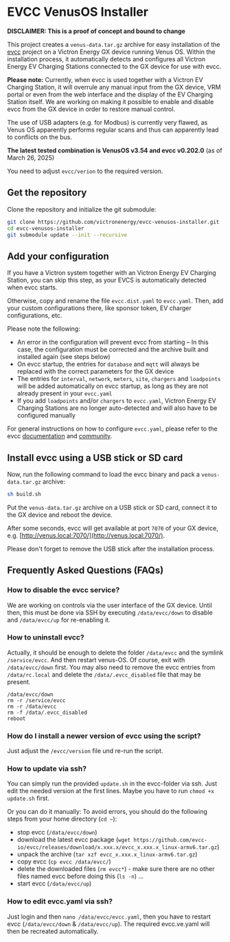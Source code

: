 # EVCC VenusOS Installer

**DISCLAIMER: This is a proof of concept and bound to change**

This project creates a `venus-data.tar.gz` archive for easy installation of the [evcc](https://github.com/evcc-io/evcc) project on a Victron Energy GX device running Venus OS. Within the installation process, it automatically detects and configures all Victron Energy EV Charging Stations connected to the GX device for use with evcc.

**Please note:** Currently, when evcc is used together with a Victron EV Charging Station, it will overrule any manual input from the GX device, VRM portal or even from the web interface and the display of the EV Charging Station itself. We are working on making it possible to enable and disable evcc from the GX device in order to restore manual control.

The use of USB adapters (e.g. for Modbus) is currently very flawed, as Venus OS apparently performs regular scans and thus can apparently lead to conflicts on the bus.

**The latest tested combination is VenusOS v3.54 and evcc v0.202.0**
(as of March 26, 2025)

You need to adjust `evcc/verion` to the required version.

## Get the repository

Clone the repository and initialize the git submodule:
```sh
git clone https://github.com/victronenergy/evcc-venusos-installer.git
cd evcc-venusos-installer
git submodule update --init --recursive
```

## Add your configuration

If you have a Victron system together with an Victron Energy EV Charging Station, you can skip this step, as your EVCS is automatically detected when evcc starts.

Otherwise, copy and rename the file `evcc.dist.yaml` to `evcc.yaml`. Then, add your custom configurations there, like sponsor token, EV charger configurations, etc.

Please note the following:
* An error in the configuration will prevent evcc from starting – In this case, the configuration must be corrected and the archive built and installed again (see steps below)
* On evcc startup, the entries for `database` and `mqtt` will always be replaced with the correct parameters for the GX device
* The entries for `interval`, `network`, `meters`, `site`, `chargers` and `loadpoints` will be added automatically on evcc startup, as long as they are not already present in your `evcc.yaml`
* If you add `loadpoints` and/or `chargers` to `evcc.yaml`, Victron Energy EV Charging Stations are no longer auto-detected and will also have to be configured manually

For general instructions on how to configure `evcc.yaml`, please refer to the evcc [documentation](https://docs.evcc.io/en/docs/Home/) and [community](https://github.com/evcc-io/evcc/discussions/).

## Install evcc using a USB stick or SD card

Now, run the following command to load the evcc binary and pack a `venus-data.tar.gz` archive:

```sh
sh build.sh
```

Put the `venus-data.tar.gz` archive on a USB stick or SD card, connect it to the GX device and reboot the device.

After some seconds, evcc will get available at port `7070` of your GX device, e.g. [http://venus.local:7070/](http://venus.local:7070/).

Please don't forget to remove the USB stick after the installation process.

## Frequently Asked Questions (FAQs)

### How to disable the evcc service?

We are working on controls via the user interface of the GX device. Until then, this must be done via SSH by executing `/data/evcc/down` to disable and `/data/evcc/up` for re-enabling it.


### How to uninstall evcc?

Actually, it should be enough to delete the folder `/data/evcc` and the symlink `/service/evcc`. And then restart venus-OS.
Of course, exit with `/data/evcc/down` first.
You may also need to remove the evcc entries from `/data/rc.local` and delete the `/data/.evcc_disabled` file that may be present.

```
/data/evcc/down
rm -r /service/evcc
rm -r /data/evcc
rm -f /data/.evcc_disabled
reboot
```

### How do I install a newer version of evcc using the script?

Just adjust the `/evcc/version` file und re-run the script.

### How to update via ssh?

You can simply run the provided `update.sh` in the evcc-folder via ssh. Just edit the needed version at the first lines.
Maybe you have to run `chmod +x update.sh` first.

Or you can do it manually: To avoid errors, you should do the following steps from your home directory (`cd ~`):
- stop evcc (`/data/evcc/down`)
- download the latest evcc package (`wget https://github.com/evcc-io/evcc/releases/download/x.xxx.x/evcc_x.xxx.x_linux-armv6.tar.gz`)
- unpack the  archive (`tar xzf evcc_x.xxx.x_linux-armv6.tar.gz`)
- copy evcc (`cp evcc /data/evcc/`)
- delete the downloaded files (`rm evcc*`) - make sure there are no other files named evcc before doing this (`ls -n`) ...
- start evcc (`/data/evcc/up`)

### How to edit evcc.yaml via ssh?

Just login and then `nano /data/evcc/evcc.yaml`, then you have to restart evcc (`/data/evcc/down` & `/data/evcc/up`).
The required evcc.ve.yaml will then be recreated automatically.
